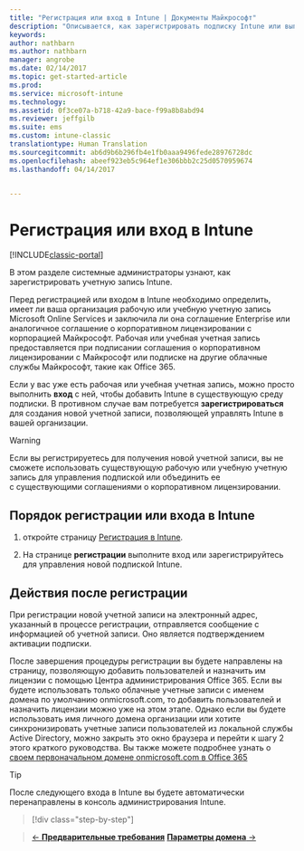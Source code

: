 ```yaml
---
title: "Регистрация или вход в Intune | Документы Майкрософт"
description: "Описывается, как зарегистрировать подписку Intune или выполнить вход, чтобы начать использовать подписку"
keywords: 
author: nathbarn
ms.author: nathbarn
manager: angrobe
ms.date: 02/14/2017
ms.topic: get-started-article
ms.prod: 
ms.service: microsoft-intune
ms.technology: 
ms.assetid: 0f3ce07a-b718-42a9-bace-f99a8b8abd94
ms.reviewer: jeffgilb
ms.suite: ems
ms.custom: intune-classic
translationtype: Human Translation
ms.sourcegitcommit: ab6d9b6b296fb4e1fb0aaa9496fede28976728dc
ms.openlocfilehash: abeef923eb5c964ef1e306bbb2c25d0570959674
ms.lasthandoff: 04/14/2017


---
```



# <a name="sign-up-or-sign-in-to-intune"></a>Регистрация или вход в Intune

[!INCLUDE[classic-portal](../includes/classic-portal.md)]

В этом разделе системные администраторы узнают, как зарегистрировать учетную запись Intune.

Перед регистрацией или входом в Intune необходимо определить, имеет ли ваша организация рабочую или учебную учетную запись Microsoft Online Services и заключила ли она соглашение Enterprise или аналогичное соглашение о корпоративном лицензировании с корпорацией Майкрософт. Рабочая или учебная учетная запись предоставляется при подписании соглашения о корпоративном лицензировании с Майкрософт или подписке на другие облачные службы Майкрософт, такие как Office 365.

Если у вас уже есть рабочая или учебная учетная запись, можно просто выполнить **вход** с ней, чтобы добавить Intune в существующую среду подписки. В противном случае вам потребуется **зарегистрироваться** для создания новой учетной записи, позволяющей управлять Intune в вашей организации.

>[!WARNING]
>Если вы регистрируетесь для получения новой учетной записи, вы не сможете использовать существующую рабочую или учебную учетную запись для управления подпиской или объединить ее с существующими соглашениями о корпоративном лицензировании.

## <a name="how-to-sign-up-or-sign-in-to-intune"></a>Порядок регистрации или входа в Intune

1.  откройте страницу [Регистрация в Intune](https://portal.office.com/Signup/Signup.aspx?OfferId=40BE278A-DFD1-470a-9EF7-9F2596EA7FF9&dl=INTUNE_A&ali=1#0%20).

2.  На странице **регистрации** выполните вход или зарегистрируйтесь для управления новой подпиской Intune.

## <a name="post-sign-up-considerations"></a>Действия после регистрации
При регистрации новой учетной записи на электронный адрес, указанный в процессе регистрации, отправляется сообщение с информацией об учетной записи. Оно является подтверждением активации подписки.

После завершения процедуры регистрации вы будете направлены на страницу, позволяющую добавить пользователей и назначить им лицензии с помощью Центра администрирования Office 365. Если вы будете использовать только облачные учетные записи с именем домена по умолчанию onmicrosoft.com, то добавить пользователей и назначить лицензии можно уже на этом этапе. Однако если вы будете использовать имя личного домена организации или хотите синхронизировать учетные записи пользователей из локальной службы Active Directory, можно закрыть это окно браузера и перейти к шагу 2 этого краткого руководства. Вы также можете подробнее узнать о [своем первоначальном домене onmicrosoft.com в Office 365](https://support.office.com/article/About-your-initial-onmicrosoft-com-domain-in-Office-365-B9FC3018-8844-43F3-8DB1-1B3A8E9CFD5A)

>[!TIP]
> После следующего входа в Intune вы будете автоматически перенаправлены в консоль администрирования Intune.


>[!div class="step-by-step"]

>[&larr; **Предварительные требования**](.\what-to-know-before-you-start-microsoft-intune.md)     [**Параметры домена** &rarr;](.\start-with-a-paid-subscription-to-microsoft-intune-step-2.md)  

